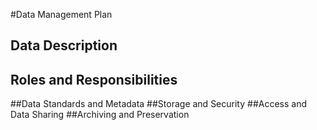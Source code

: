 #Data Management Plan

## Data Description
## Roles and Responsibilities
##Data Standards and Metadata
##Storage and Security
##Access and Data Sharing
##Archiving and Preservation
